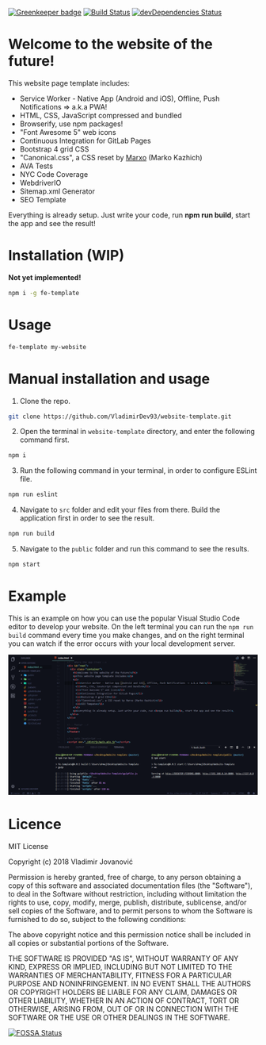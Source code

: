 [![Greenkeeper badge](https://badges.greenkeeper.io/VladimirDev93/Website-Template.svg)](https://greenkeeper.io/) 
[![Build Status](https://travis-ci.org/VladimirDev93/Website-Template.svg?branch=master)](https://travis-ci.org/VladimirDev93/Website-Template)
[![devDependencies Status](https://david-dm.org/VladimirDev93/Website-Template/dev-status.svg)](https://david-dm.org/VladimirDev93/Website-Template?type=dev)

# Welcome to the website of the future!
This website page template includes:
- Service Worker - Native App (Android and iOS), Offline, Push Notifications => a.k.a PWA!
- HTML, CSS, JavaScript compressed and bundled
- Browserify, use npm packages!
- "Font Awesome 5" web icons
- Continuous Integration for GitLab Pages
- Bootstrap 4 grid CSS
- "Canonical.css", a CSS reset by [Marxo](https://twitter.com/marxo) (Marko Kazhich)
- AVA Tests
- NYC Code Coverage
- WebdriverIO
- Sitemap.xml Generator
- SEO Template

Everything is already setup. Just write your code, run **npm run build**, start the app and see the result!

# Installation (WIP)

**Not yet implemented!**

```bash
npm i -g fe-template
```

# Usage

```bash
fe-template my-website
```

# Manual installation and usage

1. Clone the repo.
```bash
git clone https://github.com/VladimirDev93/website-template.git
```

2. Open the terminal in ``website-template`` directory, and enter the following command first.
```bash
npm i 
```

3. Run the following command in your terminal, in order to configure ESLint file.
```bash
npm run eslint
```

4. Navigate to `src` folder and edit your files from there. Build the application first in order to see the result.
```bash
npm run build
```

5. Navigate to the `public` folder and run this command to see the results.
```bash
npm start
```

# Example

This is an example on how you can use the popular Visual Studio Code editor to develop your website.
On the left terminal you can run the `npm run build` command every time you make changes, and on the right terminal
you can watch if the error occurs with your local development server.

![img](img/vs_example.png)

# Licence

MIT License

Copyright (c) 2018 Vladimir Jovanović

Permission is hereby granted, free of charge, to any person obtaining a copy of this software and associated documentation files (the "Software"), to deal in the Software without restriction, including without limitation the rights to use, copy, modify, merge, publish, distribute, sublicense, and/or sell copies of the Software, and to permit persons to whom the Software is furnished to do so, subject to the following conditions:

The above copyright notice and this permission notice shall be included in all copies or substantial portions of the Software.

THE SOFTWARE IS PROVIDED "AS IS", WITHOUT WARRANTY OF ANY KIND, EXPRESS OR IMPLIED, INCLUDING BUT NOT LIMITED TO THE WARRANTIES OF MERCHANTABILITY, FITNESS FOR A PARTICULAR PURPOSE AND NONINFRINGEMENT. IN NO EVENT SHALL THE AUTHORS OR COPYRIGHT HOLDERS BE LIABLE FOR ANY CLAIM, DAMAGES OR OTHER LIABILITY, WHETHER IN AN ACTION OF CONTRACT, TORT OR OTHERWISE, ARISING FROM, OUT OF OR IN CONNECTION WITH THE SOFTWARE OR THE USE OR OTHER DEALINGS IN THE SOFTWARE.


[![FOSSA Status](https://app.fossa.io/api/projects/git%2Bgithub.com%2FVladimirDev93%2FWebsite-Template.svg?type=large)](https://app.fossa.io/projects/git%2Bgithub.com%2FVladimirDev93%2FWebsite-Template?ref=badge_large)
